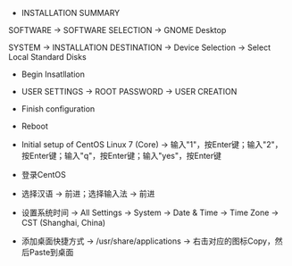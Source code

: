 - INSTALLATION SUMMARY

SOFTWARE -> SOFTWARE SELECTION -> GNOME Desktop

SYSTEM -> INSTALLATION DESTINATION -> Device Selection -> Select Local Standard Disks

- Begin Insatllation

- USER SETTINGS -> ROOT PASSWORD -> USER CREATION

- Finish configuration

- Reboot

- Initial setup of CentOS Linux 7 (Core) -> 输入"1"，按Enter键；输入"2"，按Enter键；输入"q"，按Enter键；输入"yes"，按Enter键

- 登录CentOS

- 选择汉语 -> 前进；选择输入法 -> 前进

- 设置系统时间 -> All Settings -> System -> Date & Time -> Time Zone -> CST (Shanghai, China)

- 添加桌面快捷方式 -> /usr/share/applications -> 右击对应的图标Copy，然后Paste到桌面
